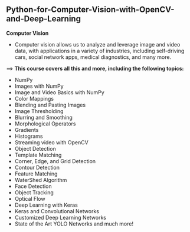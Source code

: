 ## Python-for-Computer-Vision-with-OpenCV-and-Deep-Learning

**Computer Vision**
  - Computer vision allows us to analyze and leverage image and video data, with applications in a variety of industries, including self-driving cars, 
    social network apps, medical diagnostics, and many more.

==> **This course covers all this and more, including the following topics:**

  - NumPy
  - Images with NumPy
  - Image and Video Basics with NumPy
  - Color Mappings
  - Blending and Pasting Images
  - Image Thresholding
  - Blurring and Smoothing
  - Morphological Operators
  - Gradients
  - Histograms
  - Streaming video with OpenCV
  - Object Detection
  - Template Matching
  - Corner, Edge, and Grid Detection
  - Contour Detection
  - Feature Matching
  - WaterShed Algorithm
  - Face Detection
  - Object Tracking
  - Optical Flow
  - Deep Learning with Keras
  - Keras and Convolutional Networks
  - Customized Deep Learning Networks
  - State of the Art YOLO Networks
    and much more!
